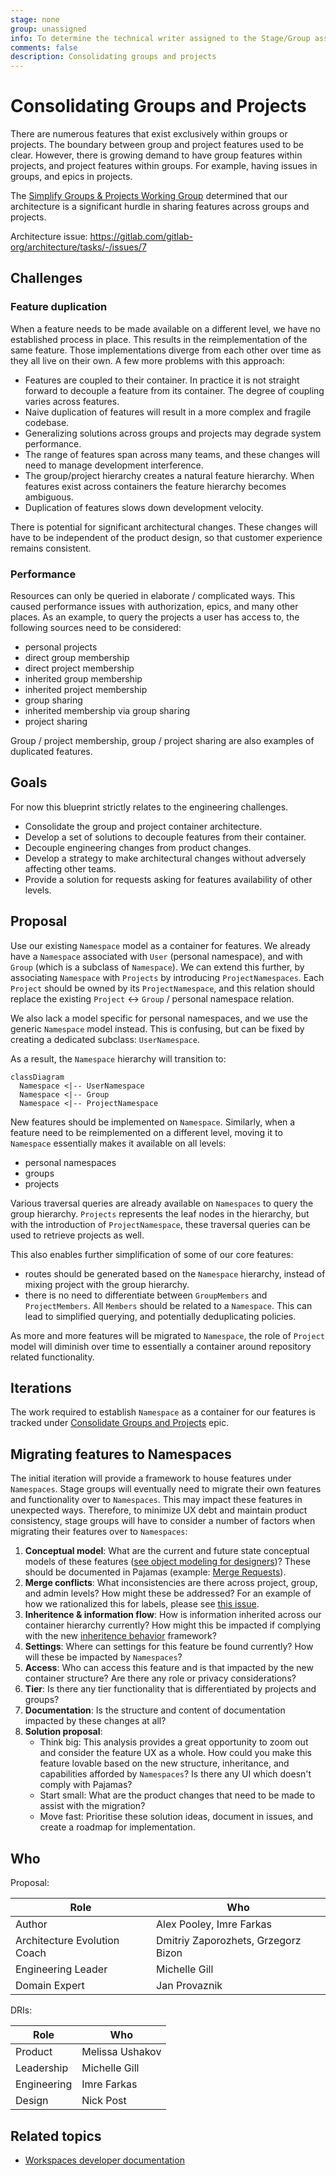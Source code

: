 ```yaml
---
stage: none
group: unassigned
info: To determine the technical writer assigned to the Stage/Group associated with this page, see https://about.gitlab.com/handbook/engineering/ux/technical-writing/#assignments
comments: false
description: Consolidating groups and projects
---
```


# Consolidating Groups and Projects

There are numerous features that exist exclusively within groups or
projects. The boundary between group and project features used to be clear.
However, there is growing demand to have group features within projects, and
project features within groups. For example, having issues in groups, and epics
in projects.

The [Simplify Groups & Projects Working Group](https://about.gitlab.com/company/team/structure/working-groups/simplify-groups-and-projects/)
determined that our architecture is a significant hurdle in sharing features
across groups and projects.

Architecture issue: <https://gitlab.com/gitlab-org/architecture/tasks/-/issues/7>

## Challenges

### Feature duplication

When a feature needs to be made available on a different level, we have
no established process in place. This results in the reimplementation of
the same feature. Those implementations diverge from each other over time as
they all live on their own. A few more problems with this approach:

- Features are coupled to their container. In practice it is not straight
  forward to decouple a feature from its container. The degree of coupling
  varies across features.
- Naive duplication of features will result in a more complex and fragile codebase.
- Generalizing solutions across groups and projects may degrade system performance.
- The range of features span across many teams, and these changes will need to
  manage development interference.
- The group/project hierarchy creates a natural feature hierarchy. When features
  exist across containers the feature hierarchy becomes ambiguous.
- Duplication of features slows down development velocity.

There is potential for significant architectural changes. These changes will
have to be independent of the product design, so that customer experience
remains consistent.

### Performance

Resources can only be queried in elaborate / complicated ways. This caused
performance issues with authorization, epics, and many other places. As an
example, to query the projects a user has access to, the following sources need
to be considered:

- personal projects
- direct group membership
- direct project membership
- inherited group membership
- inherited project membership
- group sharing
- inherited membership via group sharing
- project sharing

Group / project membership, group / project sharing are also examples of
duplicated features.

## Goals

For now this blueprint strictly relates to the engineering challenges.

- Consolidate the group and project container architecture.
- Develop a set of solutions to decouple features from their container.
- Decouple engineering changes from product changes.
- Develop a strategy to make architectural changes without adversely affecting
  other teams.
- Provide a solution for requests asking for features availability of other levels.

## Proposal

Use our existing `Namespace` model as a container for features. We already have
a `Namespace` associated with `User` (personal namespace), and with `Group`
(which is a subclass of `Namespace`). We can extend this further, by associating
`Namespace` with `Projects` by introducing `ProjectNamespaces`. Each `Project`
should be owned by its `ProjectNamespace`, and this relation should replace the
existing `Project` <-> `Group` / personal namespace relation.

We also lack a model specific for personal namespaces, and we use the generic
`Namespace` model instead. This is confusing, but can be fixed by creating a
dedicated subclass: `UserNamespace`.

As a result, the `Namespace` hierarchy will transition to:

```mermaid
classDiagram
  Namespace <|-- UserNamespace
  Namespace <|-- Group
  Namespace <|-- ProjectNamespace
```

New features should be implemented on `Namespace`. Similarly, when a feature
need to be reimplemented on a different level, moving it to `Namespace`
essentially makes it available on all levels:

- personal namespaces
- groups
- projects

Various traversal queries are already available on `Namespaces` to query the
group hierarchy. `Projects` represents the leaf nodes in the hierarchy, but with
the introduction of `ProjectNamespace`, these traversal queries can be used to
retrieve projects as well.

This also enables further simplification of some of our core features:

- routes should be generated based on the `Namespace` hierarchy, instead of
  mixing project with the group hierarchy.
- there is no need to differentiate between `GroupMembers` and `ProjectMembers`.
  All `Members` should be related to a `Namespace`. This can lead to simplified
  querying, and potentially deduplicating policies.

As more and more features will be migrated to `Namespace`, the role of `Project`
model will diminish over time to essentially a container around repository
related functionality.

## Iterations

The work required to establish `Namespace` as a container for our features is
tracked under [Consolidate Groups and Projects](https://gitlab.com/groups/gitlab-org/-/epics/6473)
epic.

## Migrating features to Namespaces

The initial iteration will provide a framework to house features under `Namespaces`. Stage groups will eventually need to migrate their own features and functionality over to `Namespaces`. This may impact these features in unexpected ways. Therefore, to minimize UX debt and maintain product consistency, stage groups will have to consider a number of factors when migrating their features over to `Namespaces`:

1. **Conceptual model**: What are the current and future state conceptual models of these features ([see object modeling for designers](https://hpadkisson.medium.com/object-modeling-for-designers-an-introduction-7871bdcf8baf))? These should be documented in Pajamas (example: [Merge Requests](https://design.gitlab.com/objects/merge-request)).
1. **Merge conflicts**: What inconsistencies are there across project, group, and admin levels? How might these be addressed? For an example of how we rationalized this for labels, please see [this issue](https://gitlab.com/gitlab-org/gitlab/-/issues/338820).
1. **Inheritence & information flow**: How is information inherited across our container hierarchy currently? How might this be impacted if complying with the new [inheritence behavior](https://gitlab.com/gitlab-org/gitlab/-/issues/343316) framework?
1. **Settings**: Where can settings for this feature be found currently? How will these be impacted by `Namespaces`?
1. **Access**: Who can access this feature and is that impacted by the new container structure? Are there any role or privacy considerations?
1. **Tier**: Is there any tier functionality that is differentiated by projects and groups?
1. **Documentation**: Is the structure and content of documentation impacted by these changes at all?
1. **Solution proposal**:
   - Think big: This analysis provides a great opportunity to zoom out and consider the feature UX as a whole. How could you make this feature lovable based on the new structure, inheritance, and capabilities afforded by `Namespaces`? Is there any UI which doesn't comply with Pajamas?
   - Start small: What are the product changes that need to be made to assist with the migration?
   - Move fast: Prioritise these solution ideas, document in issues, and create a roadmap for implementation.

## Who

Proposal:

<!-- vale gitlab.Spelling = NO -->

| Role                         | Who
|------------------------------|-------------------------------------|
| Author                       | Alex Pooley, Imre Farkas            |
| Architecture Evolution Coach | Dmitriy Zaporozhets, Grzegorz Bizon |
| Engineering Leader           | Michelle Gill                       |
| Domain Expert                | Jan Provaznik                       |

<!-- vale gitlab.Spelling = YES -->

DRIs:

<!-- vale gitlab.Spelling = NO -->

| Role                         | Who
|------------------------------|------------------------|
| Product                      | Melissa Ushakov        |
| Leadership                   | Michelle Gill          |
| Engineering                  | Imre Farkas            |
| Design                       | Nick Post              |

<!-- vale gitlab.Spelling = YES -->

## Related topics

- [Workspaces developer documentation](../../../development/workspaces/index.md)
